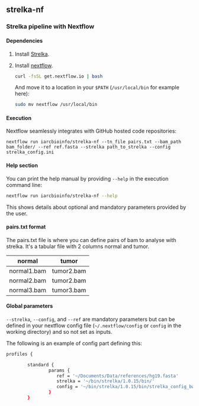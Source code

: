 ## strelka-nf
### Strelka pipeline with Nextflow

#### Dependencies
1. Install [Strelka](https://sites.google.com/site/strelkasomaticvariantcaller/home/strelka-workflow-installation).
2. Install [nextflow](http://www.nextflow.io/).

	```bash
	curl -fsSL get.nextflow.io | bash
	```
	And move it to a location in your `$PATH` (`/usr/local/bin` for example here):
	```bash
	sudo mv nextflow /usr/local/bin
	```

#### Execution
Nextflow seamlessly integrates with GitHub hosted code repositories:

`nextflow run iarcbioinfo/strelka-nf --tn_file pairs.txt --bam_path bam_folder/ --ref ref.fasta --strelka path_to_strelka --config strelka_config.ini`

#### Help section
You can print the help manual by providing `--help` in the execution command line:
```bash
nextflow run iarcbioinfo/strelka-nf --help
```
This shows details about optional and mandatory parameters provided by the user.  

#### pairs.txt format
The pairs.txt file is where you can define pairs of bam to analyse with strelka. It's a tabular file with 2 columns normal and tumor.

| normal | tumor |
| ----------- | ---------- |
| normal1.bam | tumor2.bam |
| normal2.bam | tumor2.bam |
| normal3.bam | tumor3.bam |

#### Global parameters
```--strelka```, ```--config```, and ```--ref``` are mandatory parameters but can be defined in your nextflow config file (```~/.nextflow/config``` or ```config``` in the working directory) and so not set as inputs.

The following is an example of config part defining this:
```bash
profiles {

        standard {
                params {
                   ref = '~/Documents/Data/references/hg19.fasta'
                   strelka = '~/bin/strelka/1.0.15/bin/'
                   config = '~/bin/strelka/1.0.15/bin/strelka_config_bwa_default.ini'
                }
        }
```

